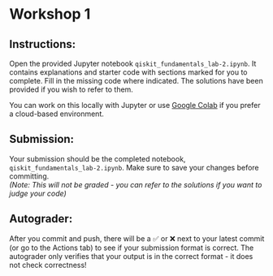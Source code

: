 # Workshop 1

## Instructions:
Open the provided Jupyter notebook `qiskit_fundamentals_lab-2.ipynb`. It contains explanations and starter code with sections marked for you to complete. Fill in the missing code where indicated. The solutions have been provided if you wish to refer to them.

You can work on this locally with Jupyter or use [Google Colab](https://colab.research.google.com/) if you prefer a cloud-based environment.

## Submission:
Your submission should be the completed notebook, `qiskit_fundamentals_lab-2.ipynb`. Make sure to save your changes before committing.\
*(Note: This will not be graded - you can refer to the solutions if you want to judge your code)*

## Autograder:
After you commit and push, there will be a ✅ or ❌ next to your latest commit (or go to the Actions tab) to see if your submission format is correct. The autograder only verifies that your output is in the correct format - it does not check correctness!
